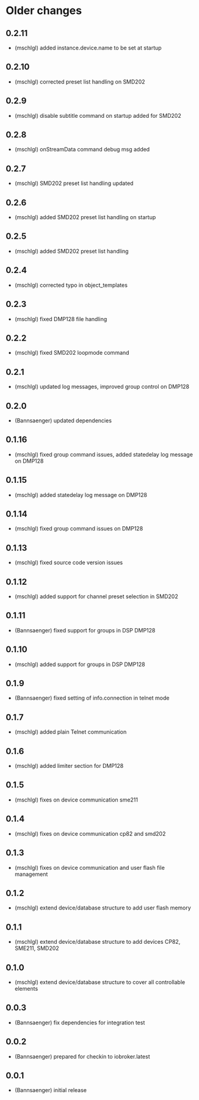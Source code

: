 # Older changes
## 0.2.11
* (mschlgl) added instance.device.name to be set at startup

## 0.2.10
* (mschlgl) corrected preset list handling on SMD202

## 0.2.9
* (mschlgl) disable subtitle command on startup added for SMD202

## 0.2.8
* (mschlgl) onStreamData command debug msg added

## 0.2.7
* (mschlgl) SMD202 preset list handling updated

## 0.2.6
* (mschlgl) added SMD202 preset list handling on startup

## 0.2.5
* (mschlgl) added SMD202 preset list handling

## 0.2.4
* (mschlgl) corrected typo in object_templates

## 0.2.3
* (mschlgl) fixed DMP128 file handling

## 0.2.2
* (mschlgl) fixed SMD202 loopmode command

## 0.2.1
* (mschlgl) updated log messages, improved group control on DMP128

## 0.2.0
* (Bannsaenger) updated dependencies

## 0.1.16
* (mschlgl) fixed group command issues, added statedelay log message on DMP128

## 0.1.15
* (mschlgl) added statedelay log message on DMP128

## 0.1.14
* (mschlgl) fixed group command issues on DMP128

## 0.1.13
* (mschlgl) fixed source code version issues

## 0.1.12
* (mschlgl) added support for channel preset selection in SMD202

## 0.1.11
* (Bannsaenger) fixed support for groups in DSP DMP128

## 0.1.10
* (mschlgl) added support for groups in DSP DMP128

## 0.1.9
* (Bannsaenger) fixed setting of info.connection in telnet mode

## 0.1.7
* (mschlgl) added plain Telnet communication

## 0.1.6
* (mschlgl) added limiter section for DMP128

## 0.1.5
* (mschlgl) fixes on device communication sme211

## 0.1.4
* (mschlgl) fixes on device communication cp82 and smd202

## 0.1.3
* (mschlgl) fixes on device communication and user flash file management

## 0.1.2
* (mschlgl) extend device/database structure to add user flash memory

## 0.1.1
* (mschlgl) extend device/database structure to add devices CP82, SME211, SMD202

## 0.1.0
* (mschlgl) extend device/database structure to cover all controllable elements

## 0.0.3
* (Bannsaenger) fix dependencies for integration test

## 0.0.2
* (Bannsaenger) prepared for checkin to iobroker.latest

## 0.0.1
* (Bannsaenger) initial release
